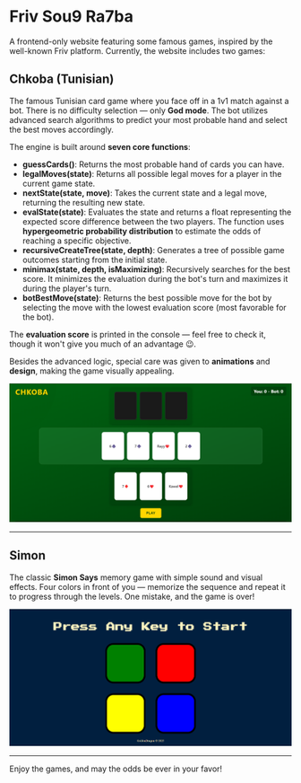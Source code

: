 # Friv Sou9 Ra7ba

A frontend-only website featuring some famous games, inspired by the well-known Friv platform. Currently, the website includes two games:

## Chkoba (Tunisian)

The famous Tunisian card game where you face off in a 1v1 match against a bot. There is no difficulty selection — only **God mode**. The bot utilizes advanced search algorithms to predict your most probable hand and select the best moves accordingly.

The engine is built around **seven core functions**:

- **guessCards()**: Returns the most probable hand of cards you can have.
- **legalMoves(state)**: Returns all possible legal moves for a player in the current game state.
- **nextState(state, move)**: Takes the current state and a legal move, returning the resulting new state.
- **evalState(state)**: Evaluates the state and returns a float representing the expected score difference between the two players. The function uses **hypergeometric probability distribution** to estimate the odds of reaching a specific objective.
- **recursiveCreateTree(state, depth)**: Generates a tree of possible game outcomes starting from the initial state.
- **minimax(state, depth, isMaximizing)**: Recursively searches for the best score. It minimizes the evaluation during the bot's turn and maximizes it during the player's turn.
- **botBestMove(state)**: Returns the best possible move for the bot by selecting the move with the lowest evaluation score (most favorable for the bot).

The **evaluation score** is printed in the console — feel free to check it, though it won't give you much of an advantage 😉.

Besides the advanced logic, special care was given to **animations** and **design**, making the game visually appealing.

![chkoba](./ScreenShots/chkoba.png)

---

## Simon

The classic **Simon Says** memory game with simple sound and visual effects. Four colors in front of you — memorize the sequence and repeat it to progress through the levels. One mistake, and the game is over!

![simon](./ScreenShots/Simon.png)

---

Enjoy the games, and may the odds be ever in your favor!
